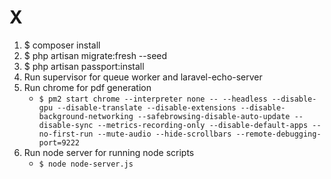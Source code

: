 # X

1. $ composer install
2. $ php artisan migrate:fresh --seed
3. $ php artisan passport:install
4. Run supervisor for queue worker and laravel-echo-server
5. Run chrome for pdf generation
    * `$ pm2 start chrome --interpreter none -- --headless --disable-gpu --disable-translate --disable-extensions --disable-background-networking --safebrowsing-disable-auto-update --disable-sync --metrics-recording-only --disable-default-apps --no-first-run --mute-audio --hide-scrollbars --remote-debugging-port=9222`
6. Run node server for running node scripts
    * `$ node node-server.js`
